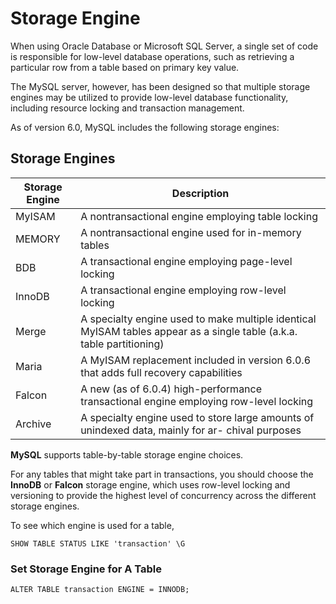 # Storage Engine

When using Oracle Database or Microsoft SQL Server, a single set of code is responsible for low-level database operations, such as retrieving a particular row from a table based on primary key value. 

The MySQL server, however, has been designed so that multiple storage engines may be utilized to provide low-level database functionality, including resource locking and transaction management. 

As of version 6.0, MySQL includes the following storage engines:

## Storage Engines

| Storage Engine | Description                                                  |
| -------------- | ------------------------------------------------------------ |
| MyISAM         | A nontransactional engine employing table locking            |
| MEMORY         | A nontransactional engine used for in-memory tables          |
| BDB            | A transactional engine employing page-level locking          |
| InnoDB         | A transactional engine employing row-level locking           |
| Merge          | A specialty engine used to make multiple identical MyISAM tables appear as a single table (a.k.a. table partitioning) |
| Maria          | A MyISAM replacement included in version 6.0.6 that adds full recovery capabilities |
| Falcon         | A new (as of 6.0.4) high-performance transactional engine employing row-level locking |
| Archive        | A specialty engine used to store large amounts of unindexed data, mainly for ar- chival purposes |

**MySQL** supports table-by-table storage engine choices.

For any tables that might take part in transactions, you should choose the **InnoDB** or **Falcon** storage engine, which uses row-level locking and versioning to provide the highest level of concurrency across the different storage engines.

To see which engine is used for a table,

```mysql
SHOW TABLE STATUS LIKE 'transaction' \G
```

### Set Storage Engine for A Table

```mysql
ALTER TABLE transaction ENGINE = INNODB;
```